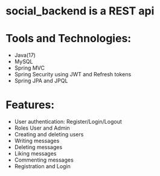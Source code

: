 # social_backend is a REST api

# Tools and Technologies:
+ Java(17)
+ MySQL
+ Spring MVC
+ Spring Security using JWT and Refresh tokens
+ Spring JPA and JPQL

# Features: 

+ User authentication: Register/Login/Logout
+ Roles User and Admin
+ Creating and deleting users
+ Writing messages
+ Deleting messages
+ Liking messages
+ Commenting messages
+ Registration and Login

